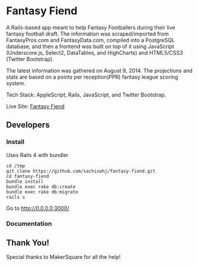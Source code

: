 # Fantasy Fiend

A Rails-based app meant to help Fantasy Footballers during their live fantasy football draft. The information was scraped/imported from FantasyPros.com and FantasyData.com, compiled into a PostgreSQL database, and then a frontend was built on top of it using JavaScript (Underscore.js, Select2, DataTables, and HighCharts) and HTML5/CSS3 (Twitter Bootstrap).

The latest information was gathered on August 9, 2014. The projections and stats are based on a points per reception(PPR) fantasy league scoring system.

Tech Stack: AppleScript, Rails, JavaScript, and Twitter Bootstrap.

Live Site: <a href="http://fantasy-football-force.herokuapp.com/">Fantasy Fiend</a>

## Developers

### Install
Uses Rails 4 with bundler 

    cd /tmp
    git clone https://github.com/sachinahj/fantasy-fiend.git
    cd fantasy-fiend
    bundle install
    bundle exec rake db:create
    bundle exec rake db:migrate
    rails s

Go to http://0.0.0.0:3000/




### Documentation 

## Thank You!

Special thanks to MakerSquare for all the help!